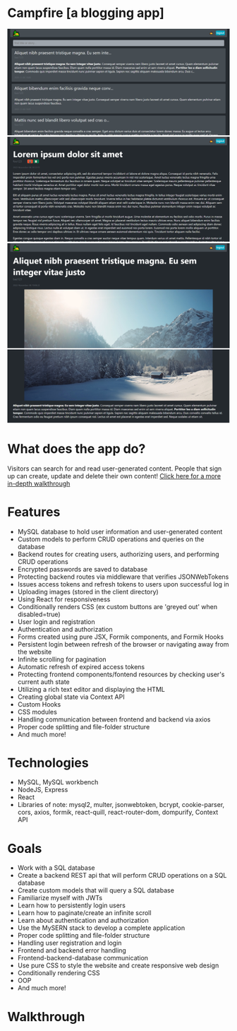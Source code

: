 # Campfire [a blogging app]

![home_page](/READMEscreenshots/loggedInHomePage.png)
![story_when_author_and_logged_in_user_are_same](/READMEscreenshots/singleStoryIsUser.png)
![story_when_not_logged_in_1](/READMEscreenshots/singleStoryNotUser.png)
![story_when_not_logged_in_2](/READMEscreenshots/singleStoryNotUserCont.png)

# What does the app do?

Visitors can search for and read user-generated content. People that sign up can create, update and delete their own content! [Click here for a more in-depth walkthrough](#-walkthrough)

# Features

- MySQL database to hold user information and user-generated content
- Custom models to perform CRUD operations and queries on the database
- Backend routes for creating users, authorizing users, and performing CRUD operations
- Encrypted passwords are saved to database
- Protecting backend routes via middleware that verifies JSONWebTokens
- Issues access tokens and refresh tokens to users upon successful log in
- Uploading images (stored in the client directory)
- Using React for responsiveness
- Conditionally renders CSS (ex custom buttons are 'greyed out' when disabled=true)
- User login and registration
- Authentication and authorization
- Forms created using pure JSX, Formik components, and Formik Hooks
- Persistent login between refresh of the browser or navigating away from the website
- Infinite scrolling for pagination
- Automatic refresh of expired access tokens
- Protecting frontend components/fontend resources by checking user's current auth state
- Utilizing a rich text editor and displaying the HTML
- Creating global state via Context API
- Custom Hooks
- CSS modules
- Handling communication between frontend and backend via axios
- Proper code splitting and file-folder structure
- And much more!

# Technologies

- MySQL, MySQL workbench
- NodeJS, Express
- React
- Libraries of note: mysql2, multer, jsonwebtoken, bcrypt, cookie-parser, cors, axios, formik, react-quill, react-router-dom, dompurify, Context API

# Goals

- Work with a SQL database
- Create a backend REST api that will perform CRUD operations on a SQL database
- Create custom models that will query a SQL database
- Familiarize myself with JWTs
- Learn how to persistently login users
- Learn how to paginate/create an infinite scroll
- Learn about authentication and authorization
- Use the MySERN stack to develop a complete application
- Proper code splitting and file-folder structure
- Handling user registration and login
- Frontend and backend error handling
- Frontend-backend-database communication
- Use pure CSS to style the website and create responsive web design
- Conditionally rendering CSS
- OOP
- And much more!

# Walkthrough
